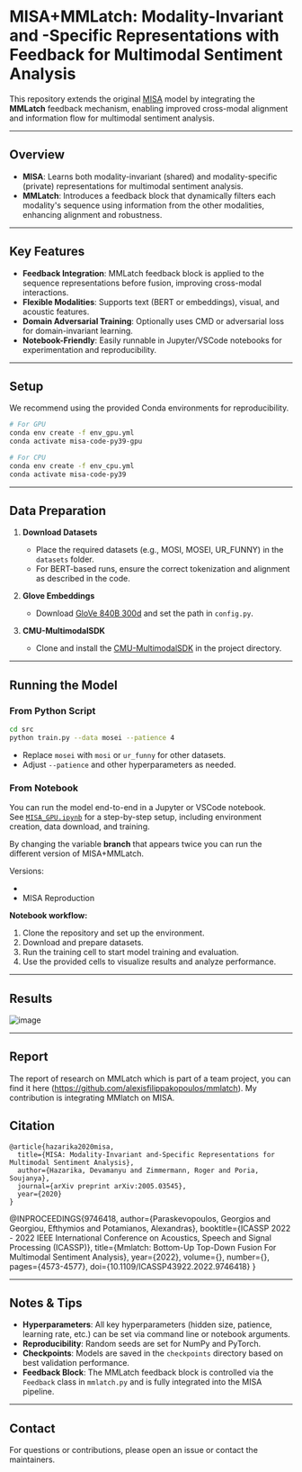 # MISA+MMLatch: Modality-Invariant and -Specific Representations with Feedback for Multimodal Sentiment Analysis

This repository extends the original [MISA](https://arxiv.org/pdf/2005.03545.pdf) model by integrating the **MMLatch** feedback mechanism, enabling improved cross-modal alignment and information flow for multimodal sentiment analysis.

---

## Overview

- **MISA**: Learns both modality-invariant (shared) and modality-specific (private) representations for multimodal sentiment analysis.
- **MMLatch**: Introduces a feedback block that dynamically filters each modality's sequence using information from the other modalities, enhancing alignment and robustness.

---

## Key Features

- **Feedback Integration**: MMLatch feedback block is applied to the sequence representations before fusion, improving cross-modal interactions.
- **Flexible Modalities**: Supports text (BERT or embeddings), visual, and acoustic features.
- **Domain Adversarial Training**: Optionally uses CMD or adversarial loss for domain-invariant learning.
- **Notebook-Friendly**: Easily runnable in Jupyter/VSCode notebooks for experimentation and reproducibility.

---

## Setup

We recommend using the provided Conda environments for reproducibility.

```bash
# For GPU
conda env create -f env_gpu.yml
conda activate misa-code-py39-gpu

# For CPU
conda env create -f env_cpu.yml
conda activate misa-code-py39
```

---

## Data Preparation

1. **Download Datasets**  
   - Place the required datasets (e.g., MOSI, MOSEI, UR_FUNNY) in the `datasets` folder.
   - For BERT-based runs, ensure the correct tokenization and alignment as described in the code.

2. **Glove Embeddings**  
   - Download [GloVe 840B 300d](http://nlp.stanford.edu/data/glove.840B.300d.zip) and set the path in `config.py`.

3. **CMU-MultimodalSDK**  
   - Clone and install the [CMU-MultimodalSDK](https://github.com/CMU-MultiComp-Lab/CMU-MultimodalSDK) in the project directory.

---

## Running the Model

### From Python Script

```bash
cd src
python train.py --data mosei --patience 4
```
- Replace `mosei` with `mosi` or `ur_funny` for other datasets.
- Adjust `--patience` and other hyperparameters as needed.

### From Notebook

You can run the model end-to-end in a Jupyter or VSCode notebook.  
See [`MISA_GPU.ipynb`](MISA_GPU.ipynb) for a step-by-step setup, including environment creation, data download, and training.

By changing the variable **branch** that appears twice you can run the different version of MISA+MMLatch.

Versions:

-
- MISA Reproduction

**Notebook workflow:**
1. Clone the repository and set up the environment.
2. Download and prepare datasets.
3. Run the training cell to start model training and evaluation.
4. Use the provided cells to visualize results and analyze performance.

---

## Results

![image](https://github.com/user-attachments/assets/d7c61c73-48ce-427d-9896-1c1e5b7d15b9)

---
## Report

The report of research on MMLatch which is part of a team project, you can find it here (https://github.com/alexisfilippakopoulos/mmlatch). My contribution is integrating MMlatch on MISA. 

## Citation

```
@article{hazarika2020misa,
  title={MISA: Modality-Invariant and-Specific Representations for Multimodal Sentiment Analysis},
  author={Hazarika, Devamanyu and Zimmermann, Roger and Poria, Soujanya},
  journal={arXiv preprint arXiv:2005.03545},
  year={2020}
}
```
@INPROCEEDINGS{9746418,
  author={Paraskevopoulos, Georgios and Georgiou, Efthymios and Potamianos, Alexandras},
  booktitle={ICASSP 2022 - 2022 IEEE International Conference on Acoustics, Speech and Signal Processing (ICASSP)}, 
  title={Mmlatch: Bottom-Up Top-Down Fusion For Multimodal Sentiment Analysis}, 
  year={2022},
  volume={},
  number={},
  pages={4573-4577},
  doi={10.1109/ICASSP43922.2022.9746418}
}

---

## Notes & Tips

- **Hyperparameters**: All key hyperparameters (hidden size, patience, learning rate, etc.) can be set via command line or notebook arguments.
- **Reproducibility**: Random seeds are set for NumPy and PyTorch.
- **Checkpoints**: Models are saved in the `checkpoints` directory based on best validation performance.
- **Feedback Block**: The MMLatch feedback block is controlled via the `Feedback` class in `mmlatch.py` and is fully integrated into the MISA pipeline.

---

## Contact

For questions or contributions, please open an issue or contact the maintainers.
